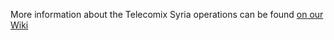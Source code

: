 More information about the Telecomix Syria operations can be found [on our Wiki](http://wiki.wnh.me/index.php?title=Resources#Publications)